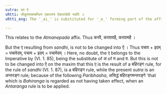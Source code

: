 ```yaml
---
sutra: एत ऐ
vRtti: लोडुत्तमसम्बन्धिन एकारस्य ऐकारादेशो भवति ॥
vRtti_eng: The '_ai_' is substituted for '_e_' forming part of the affixes of the first person of the Imperative.

---
```

This relates to the _Atmanepada_ affix. Thus करवै, करवावहै, करवामहै ।

But the ए resulting from _sandhi_, is not to be changed into ऐ । Thus पचाव + इदम् = पचावेदम्, पचाम + इदम् = पचामेदम् । Here, no doubt, the ए belongs to the Imperative by (VI. 1. 85), being the substitute of अ of म and व. But this is not to be changed into ऐ on the maxim that this ए is the result of a बहिरङ्ग rule, for the rule of _sandhi_ (VI. 1. 87), is a बहिरङ्ग rule, while the present _sutra_ is an अन्तरङ्ग rule; because of the following _Paribhasha_, असिद्धं बहिरङ्गमन्तरङ्गे 'that which is _Bahiranga_ is regarded as not having taken effect, when an _Antaranga_ rule is to be applied.